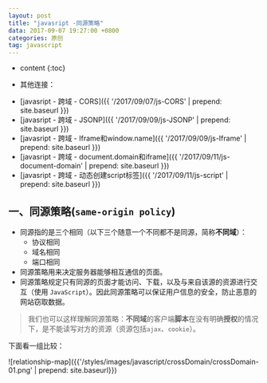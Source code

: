 ```yaml
---
layout: post
title: "javasript -同源策略"
data: 2017-09-07 19:27:00 +0800
categories: 原创
tag: javascript
---
```

* content
{:toc}

* 其他连接：

+ [javasript - 跨域 - CORS]({{ '/2017/09/07/js-CORS' | prepend: site.baseurl }})
+ [javasript - 跨域 - JSONP]({{ '/2017/09/09/js-JSONP' | prepend: site.baseurl }})
+ [javasript - 跨域 - Iframe和window.name]({{ '/2017/09/09/js-Iframe' | prepend: site.baseurl }})
+ [javasript - 跨域 - document.domain和iframe]({{ '/2017/09/11/js-document-domain' | prepend: site.baseurl }})
+ [javasript - 跨域 - 动态创建script标签]({{ '/2017/09/11/js-script' | prepend: site.baseurl }})

<!-- more -->

## 一、同源策略(`same-origin policy`)

* 同源指的是三个相同（以下三个随意一个不同都不是同源，简称**不同域**）：
    * 协议相同
    * 域名相同
    * 端口相同
* 同源策略用来决定服务器能够相互通信的页面。
* 同源策略规定只有同源的页面才能访问、下载，以及与来自该源的资源进行交互（使用 `JavaScript`）。因此同源策略可以保证用户信息的安全，防止恶意的网站窃取数据。

> 我们也可以这样理解同源策略：**不同域**的客户端**脚本**在没有明确**授权**的情况下，是不能读写对方的资源（资源包括`ajax`、`cookie`）。

下面看一组比较：

![relationship-map]({{'/styles/images/javascript/crossDomain/crossDomain-01.png' | prepend: site.baseurl}})

